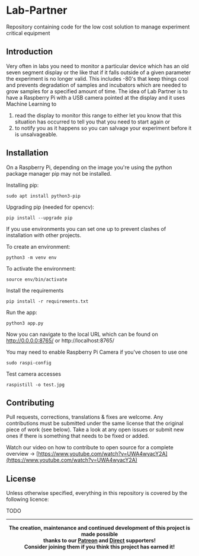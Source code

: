 # Lab-Partner
Repository containing code for the low cost solution to manage experiment critical equipment

## Introduction
Very often in labs you need to monitor a particular device which has an old seven segment display or the like that if it falls outside of a given parameter the experiment is no longer valid. This includes -80's that keep things cool and prevents degradation of samples and incubators which are needed to grow samples for a specified amount of time. The idea of Lab Partner is to have a Raspberry Pi with a USB camera pointed at the display and it uses Machine Learning to
1. read the display to monitor this range to either let you know that this situation has occurred to tell you that you need to start again or
2. to notify you as it happens so you can salvage your experiment before it is unsalvageable.

## Installation
On a Raspberry Pi, depending on the image you're using the python package manager pip may not be installed.

Installing pip:

`sudo apt install python3-pip`

Upgrading pip (needed for opencv):

`pip install --upgrade pip`

If you use environments you can set one up to prevent clashes of installation with other projects.

To create an environment:

`python3 -m venv env`

To activate the environment:

`source env/bin/activate`

Install the requirements

`pip install -r requirements.txt`

Run the app:

`python3 app.py`

Now you can navigate to the local URL which can be found on http://0.0.0.0:8765/ or http://localhost:8765/

You may need to enable Raspberry Pi Camera if you've chosen to use one

`sudo raspi-config`

Test camera accesses

`raspistill -o test.jpg`

## Contributing
Pull requests, corrections, translations & fixes are welcome. Any contributions must be submitted under the same license that the original piece of work (see below). Take a look at any open issues or submit new ones if there is something that needs to be fixed or added.

Watch our video on how to contribute to open source for a complete overview -> [https://www.youtube.com/watch?v=UWA4wyacY2A](https://www.youtube.com/watch?v=UWA4wyacY2A)

## License
Unless otherwise specified, everything in this repository is covered by the following licence:

TODO

----

<b>
<div align="center">
    The creation, maintenance and continued development of this project is made possible
    <br>
    thanks to our <a href="http://patreon.com/darigovresearch">Patreon</a> and <a href="https://www.darigovresearch.com/donate">Direct</a> supporters!
    <br>
    Consider joining them if you think this project has earned it!
</div>
</b>
